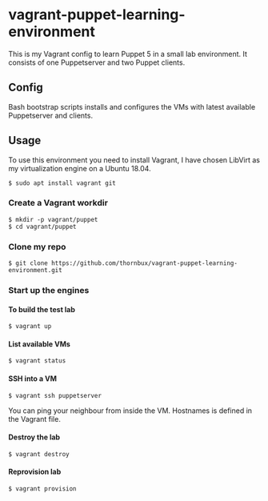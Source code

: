 # vagrant-puppet-learning-environment
This is my Vagrant config to learn Puppet 5 in a small lab environment.
It consists of one Puppetserver and two Puppet clients.

## Config
Bash bootstrap scripts installs and configures the VMs with latest available Puppetserver and clients.

## Usage
To use this environment you need to install Vagrant, I have chosen LibVirt as my virtualization engine on a Ubuntu 18.04.
```
$ sudo apt install vagrant git
```

### Create a Vagrant workdir
```
$ mkdir -p vagrant/puppet
$ cd vagrant/puppet
```

### Clone my repo
```
$ git clone https://github.com/thornbux/vagrant-puppet-learning-environment.git
```

### Start up the engines
#### To build the test lab
```
$ vagrant up
```

#### List available VMs
```
$ vagrant status
```

#### SSH into a VM
```
$ vagrant ssh puppetserver
```

You can ping your neighbour from inside the VM.
Hostnames is defined in the Vagrant file.

#### Destroy the lab
```
$ vagrant destroy
```

#### Reprovision lab
```
$ vagrant provision
```


